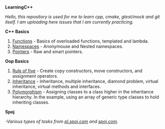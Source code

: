 **LearningC++**

*Hello, this repository is used for me to learn cpp, cmake, gtest/mock and git itself. I am uploading here issues that I am currently practicing.*


**C++ Basics**
1. [Functions](https://github.com/Ultimaa/CPP_Basics_Learning/blob/master/CppBasics/functions.cpp) - Basics of overloaded functions, templated and lambda. 
2. [Namespaces](https://github.com/Ultimaa/CPP_Basics_Learning/blob/master/CppBasics/namespaces.cpp) - Anonymouse and Nested namespaces. 
3. [Pointers](https://github.com/Ultimaa/CPP_Basics_Learning/blob/master/CppBasics/pointers.cpp) - Raw and smart pointers. 


**Oop Basics**
1. [Rule of five](https://github.com/Ultimaa/CPP_Basics_Learning/blob/master/OopBasics/ruleOf5.cpp) - Create copy constructors, move constructors, and assignment operators.
2. [Inheritance](https://github.com/Ultimaa/CPP_Basics_Learning/blob/master/OopBasics/inheritance.cpp) - Inheritance, multiple inheritance, diamond problem, virtual inheritance, virtual methods and interfaces. 
3. [Polymorphism](https://github.com/Ultimaa/CPP_Basics_Learning/blob/master/OopBasics/polymorphism.cpp) - Assigning classes to a class higher in the inheritance hierarchy. In the example, using an array of generic type classes to hold inheriting classes.

**Spoj**

*-Various types of tasks from [pl.spoj.com](https://pl.spoj.com/) and [spoj.com](https://spoj.com/).*
